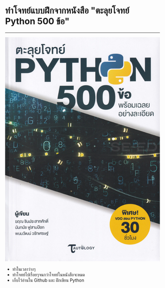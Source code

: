 # ทำโจทย์แบบฝึกจากหนังสือ "ตะลุยโจทย์ Python 500 ข้อ"

---

<img src="https://raw.githubusercontent.com/VarinCode/learn-python/main/python/python%20500/image/book.png" alt="" >

* ทำในเวลาว่างๆ
* ทำโจทย์ไปเรื่อยๆจนกว่าโจทย์ในหนังสือจะหมด
* เก็บไว้อ่านใน Github และ ฝึกเขียน Python
